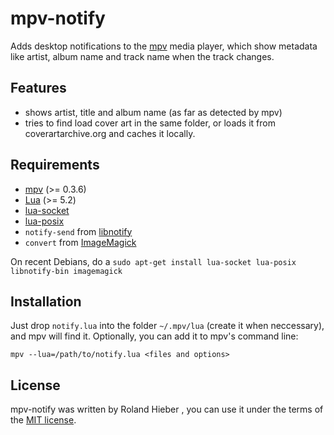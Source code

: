 mpv-notify
==========

Adds desktop notifications to the [mpv](http://mpv.io) media player, which show
metadata like artist, album name and track name when the track changes.

Features
--------

* shows artist, title and album name (as far as detected by mpv)
* tries to find load cover art in the same folder, or loads it from
	coverartarchive.org and caches it locally.

Requirements
------------

* [mpv](http://mpv.io) (>= 0.3.6)
* [Lua](http://lua.org) (>= 5.2)
* [lua-socket](http://w3.impa.br/~diego/software/luasocket/)
* [lua-posix](https://github.com/luaposix/luaposix)
* `notify-send` from [libnotify](https://github.com/GNOME/libnotify)
* `convert` from [ImageMagick](http://www.imagemagick.org)

On recent Debians, do a `sudo apt-get install lua-socket lua-posix
libnotify-bin imagemagick`

Installation
------------

Just drop `notify.lua` into the folder `~/.mpv/lua` (create it when neccessary),
and mpv will find it. Optionally, you can add it to mpv's command line:

    mpv --lua=/path/to/notify.lua <files and options>

License
-------

mpv-notify was written by Roland Hieber <rohieb at rohieb.name>, you can use it
under the terms of the [MIT license](http://choosealicense.com/licenses/mit/).
